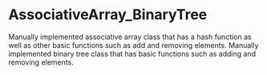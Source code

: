 # AssociativeArray_BinaryTree
Manually implemented associative array class that has a hash function as well as other basic functions such as add and removing elements.   Manually implemented binary tree class that has basic functions such as adding and removing elements.
